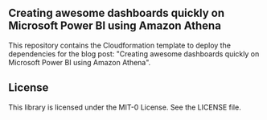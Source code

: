 ## Creating awesome dashboards quickly on Microsoft Power BI using Amazon Athena

This repository contains the Cloudformation template to deploy the dependencies for the blog post: "Creating awesome dashboards quickly on Microsoft Power BI using Amazon Athena".

## License

This library is licensed under the MIT-0 License. See the LICENSE file.


